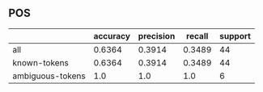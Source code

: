 
## POS

|                  | accuracy | precision | recall | support |
|------------------|----------|-----------|--------|---------|
| all              | 0.6364   | 0.3914    | 0.3489 | 44      |
| known-tokens     | 0.6364   | 0.3914    | 0.3489 | 44      |
| ambiguous-tokens | 1.0      | 1.0       | 1.0    | 6       |

